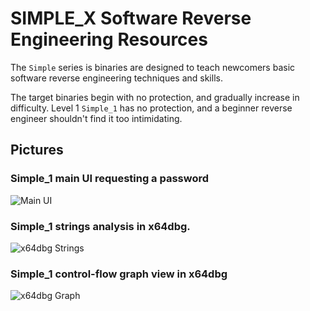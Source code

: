 # SIMPLE_X Software Reverse Engineering Resources
The `Simple` series is binaries are designed to teach newcomers basic software reverse engineering techniques and skills.

The target binaries begin with no protection, and gradually increase in difficulty. Level 1 `Simple_1` has no protection, and a beginner reverse engineer shouldn't find it too intimidating.


## Pictures

### Simple_1 main UI requesting a password
![Main UI](https://i.imgur.com/ATL51qL.png)

### Simple_1 strings analysis in x64dbg.
![x64dbg Strings](https://i.imgur.com/oMW3igL.png)

### Simple_1 control-flow graph view in x64dbg
![x64dbg Graph](https://i.imgur.com/wJEBAXf.png)



